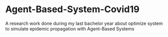# Agent-Based-System-Covid19
A research work done during my last bachelor year about optimize system to simulate epidemic propagation with Agent-Based Systems
